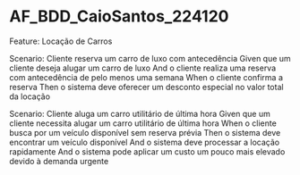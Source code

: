 # AF_BDD_CaioSantos_224120

Feature: Locação de Carros

  Scenario: Cliente reserva um carro de luxo com antecedência
    Given que um cliente deseja alugar um carro de luxo
    And o cliente realiza uma reserva com antecedência de pelo menos uma semana
    When o cliente confirma a reserva
    Then o sistema deve oferecer um desconto especial no valor total da locação

  Scenario: Cliente aluga um carro utilitário de última hora
    Given que um cliente necessita alugar um carro utilitário de última hora
    When o cliente busca por um veículo disponível sem reserva prévia
    Then o sistema deve encontrar um veículo disponível
    And o sistema deve processar a locação rapidamente
    And o sistema pode aplicar um custo um pouco mais elevado devido à demanda urgente
